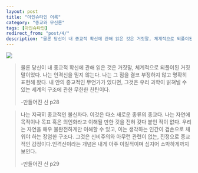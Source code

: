 ```yaml
---
layout: post
title: "아인슈타인 어록"
category: "종교와 무신론"
tags: [아인슈타인]
redirect_from: "post/4/"
description: "물론 당신이 내 종교적 확신에 관해 읽은 것은 거짓말, 체계적으로 되풀이된 거짓말이었다. 나는 인격신을 믿지 않는다. 나는 그 점을 결코 부정하지 않고 명확히 표현해 왔다. 내 안의 종교적인 무언가가 있다면, 그것은 우리 과학이 밝혀낼 수 있는 세계의 구조에 관한 무한한 찬탄이다."
---
```


![](http://i.imgur.com/tQntuC3.jpg)

> 물론 당신이 내 종교적 확신에 관해 읽은 것은 거짓말, 체계적으로 되풀이된 거짓말이었다. 나는 인격신을 믿지 않는다. 나는 그 점을 결코 부정하지 않고 명확히 표현해 왔다. 내 안의 종교적인 무언가가 있다면, 그것은 우리 과학이 밝혀낼 수 있는 세계의 구조에 관한 무한한 찬탄이다.
>
> -만들어진 신 p28

> 나는 지극히 종교적인 불신자다. 이것은 다소 새로운 종류의 종교다.
> 나는 자연에 목적이나 목표 혹은 의인화라고 이해될 만한 것을 전혀 갖다 붙인 적이 없다. 우리는 자연을 매우 불완전하게만 이해할 수 있고, 이는 생각하는 인간이 겸손으로 채워야 하는 장엄한 구조다. 그것은 신비주의와 아무런 관련이 없는, 진정으로 종교적인 감정이다.인격신이라는 개념은 내게 아주 이질적이며 심지어 소박하게까지 보인다.
>
> -만들어진 신 p29

